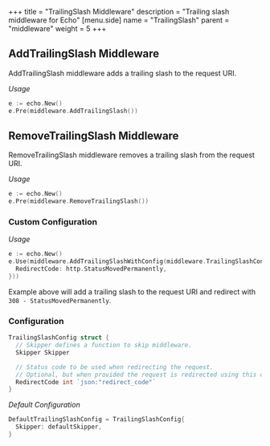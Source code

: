 +++
title = "TrailingSlash Middleware"
description = "Trailing slash middleware for Echo"
[menu.side]
  name = "TrailingSlash"
  parent = "middleware"
  weight = 5
+++

## AddTrailingSlash Middleware

AddTrailingSlash middleware adds a trailing slash to the request URI.

*Usage*

```go
e := echo.New()
e.Pre(middleware.AddTrailingSlash())
```

## RemoveTrailingSlash Middleware

RemoveTrailingSlash middleware removes a trailing slash from the request URI.

*Usage*

```go
e := echo.New()
e.Pre(middleware.RemoveTrailingSlash())
```

### Custom Configuration

*Usage*

```go
e := echo.New()
e.Use(middleware.AddTrailingSlashWithConfig(middleware.TrailingSlashConfig{
  RedirectCode: http.StatusMovedPermanently,
}))
```

Example above will add a trailing slash to the request URI and redirect with `308 - StatusMovedPermanently`.

### Configuration

```go
TrailingSlashConfig struct {
  // Skipper defines a function to skip middleware.
  Skipper Skipper

  // Status code to be used when redirecting the request.
  // Optional, but when provided the request is redirected using this code.
  RedirectCode int `json:"redirect_code"`
}
```

*Default Configuration*

```go
DefaultTrailingSlashConfig = TrailingSlashConfig{
  Skipper: defaultSkipper,
}
```
